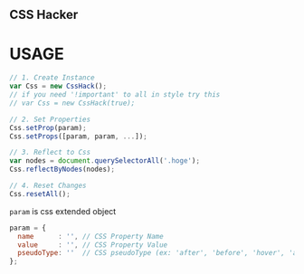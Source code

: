 CSS Hacker
----

# USAGE
```javascript
// 1. Create Instance
var Css = new CssHack();
// if you need '!important' to all in style try this
// var Css = new CssHack(true);

// 2. Set Properties
Css.setProp(param);
Css.setProps([param, param, ...]);

// 3. Reflect to Css
var nodes = document.querySelectorAll('.hoge');
Css.reflectByNodes(nodes);

// 4. Reset Changes
Css.resetAll();
```

`param` is css extended object

```javascript
param = {
  name      : '', // CSS Property Name 
  value     : '', // CSS Property Value
  pseudoType: ''  // CSS pseudoType (ex: 'after', 'before', 'hover', 'active')
};
```

